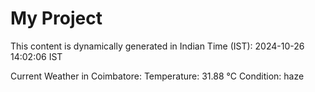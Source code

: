 # My Project

This content is dynamically generated in Indian Time (IST): 2024-10-26 14:02:06 IST


Current Weather in Coimbatore:
Temperature: 31.88 °C
Condition: haze
